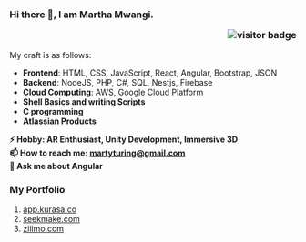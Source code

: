### Hi there 👋, I am Martha Mwangi. <p align="right"><img src="https://visitor-badge.laobi.icu/badge?page_id=marthamwangi" alt="visitor badge"/></p>
<!-- 
A Software Developer with industry experience building web application used by thousands of people. Specializing in Python, JavaScript, BlockChain technologies and Machine Learning. Professional experience working with Angular, Python and Typescript.  -->

My craft is as follows:
* **Frontend**: HTML, CSS, JavaScript, React, Angular, Bootstrap, JSON
* **Backend**: NodeJS, PHP, C#, SQL, Nestjs, Firebase
* **Cloud Computing**: AWS, Google Cloud Platform
* **Shell Basics and writing Scripts**
* **C programming**
* **Atlassian Products**

**⚡ Hobby: AR Enthusiast, Unity Development, Immersive 3D**<br/>
**📫 How to reach me: martyturing@gmail.com**<br/>
**💬 Ask me about Angular**<br/>
<!-- - 🤔 I’m looking for help with ... -->
<!-- - 😄 Pronouns: ...
- ⚡ Fun fact: 
**👯⚡ I’m looking to collaborate on AR Development**<br/>
... -->

### My Portfolio
1. [app.kurasa.co](https://app.kurasa.co)
2. [seekmake.com](https://seekmake.com)
3. [ziiimo.com](https://www.ziiimo.com/)
